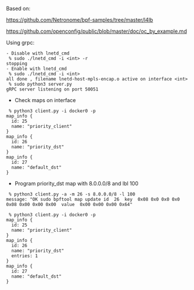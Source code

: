 Based on: 

https://github.com/Netronome/bpf-samples/tree/master/l4lb

https://github.com/openconfig/public/blob/master/doc/oc_by_example.md


Using grpc:

```
- Disable with lnetd_cmd
 % sudo ./lnetd_cmd -i <int> -r
stopping
- Enable with lnetd_cmd 
 % sudo ./lnetd_cmd -i <int>   
all done , filename lnetd-host-mpls-encap.o active on interface <int>
 % sudo python3 server.py 
gRPC server listening on port 50051
```

- Check maps on interface

```
 % python3 client.py -i docker0 -p
map_info {
  id: 25
  name: "priority_client"
}
map_info {
  id: 26
  name: "priority_dst"
}
map_info {
  id: 27
  name: "default_dst"
}
```

- Program priority_dst map with 8.0.0.0/8 and lbl 100
```
 % python3 client.py -a -m 26 -s 8.0.0.0/8 -l 100    
message: "OK sudo bpftool map update id  26  key  0x08 0x0 0x0 0x0 0x08 0x00 0x00 0x00  value  0x00 0x00 0x00 0x64"

 % python3 client.py -i docker0 -p               
map_info {
  id: 25
  name: "priority_client"
}
map_info {
  id: 26
  name: "priority_dst"
  entries: 1
}
map_info {
  id: 27
  name: "default_dst"
}

```

